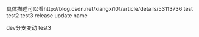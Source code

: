具体描述可以看http://blog.csdn.net/xiangxi101/article/details/53113736
test
test2
test3
release update name

dev分支变动
test3
